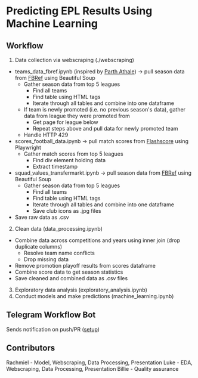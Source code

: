 # Predicting EPL Results Using Machine Learning
## Workflow
1. Data collection via webscraping (./webscraping)
- teams_data_fbref.ipynb (inspired by [Parth Athale](https://github.com/parth1902/Scrape-FBref-data)) -> pull season data from [FBRef](https://fbref.com/en/) using Beautiful Soup
    - Gather season data from top 5 leagues
        - Find all teams
        - Find table using HTML tags
        - Iterate through all tables and combine into one dataframe
    - If team is newly promoted (i.e. no previous season's data), gather data from league they were promoted from
        - Get page for league below
        - Repeat steps above and pull data for newly promoted team
    - Handle HTTP 429
- scores_football_data.ipynb -> pull match scores from [Flashscore](https://www.flashscore.com/) using Playwright
    - Gather match scores from top 5 leagues
        - Find div element holding data
        - Extract timestamp
- squad_values_transfermarkt.ipynb -> pull season data from [FBRef](https://fbref.com/en/) using Beautiful Soup
    - Gather season data from top 5 leagues
        - Find all teams
        - Find table using HTML tags
        - Iterate through all tables and combine into one dataframe
        - Save club icons as .jpg files
- Save raw data as .csv
2. Clean data (data_processing.ipynb)
- Combine data across competitions and years using inner join (drop duplicate columns)
    - Resolve team name conflicts
    - Drop missing data
- Remove promotion playoff results from scores dataframe
- Combine score data to get season statistics
- Save cleaned and combined data as .csv files
3. Exploratory data analysis (exploratory_analysis.ipynb)
4. Conduct models and make predictions (machine_learning.ipynb)

## Telegram Workflow Bot
Sends notification on push/PR ([setup](https://cyaninfinite.com/getting-updates-from-github-via-telegram-bot/))

## Contributors
Rachmiel - Model, Webscraping, Data Processing, Presentation
Luke - EDA, Webscraping, Data Processing, Presentation
Billie - Quality assurance
